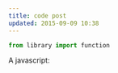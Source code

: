 ```yaml
---
title: code post
updated: 2015-09-09 10:38
---
```


```python
from library import function
```

A javascript:

<script src="http://d3js.org/d3.v3.js"></script>
<style>

path.link {
  fill: none;
  stroke: #666;
  stroke-width: 1.5px;
}

circle {
  fill: #ccc;
  stroke: #fff;
  stroke-width: 1.5px;
}

text {
  fill: #000;
  font: 10px sans-serif;
  pointer-events: none;
}

</style>
<div id="example"></div>
<body>
<script>

// get the data
//d3.csv("force.csv", function(error, links) {
//

// define data    
var links = [
  {source: "Microsoft", target: "Amazon", value: 1.2},
  {source: "Microsoft", target: "HTC", value: 2.1},
  {source: "HTC", target: "Apple", value: 0.5},
  {source: "Apple", target: "HTC", value: 2.1},
  {source: "Samsung", target: "Apple", value: 0.5}
];

var nodes = {};
//
//// Compute the distinct nodes from the links.
links.forEach(function(link) {
    link.source = nodes[link.source] ||
        (nodes[link.source] = {name: link.source});
    link.target = nodes[link.target] ||
        (nodes[link.target] = {name: link.target});
    link.value = +link.value;
});


var width = 960,
    height = 500;

var force = d3.layout.force()
    .nodes(d3.values(nodes))
    .links(links)
    .size([width, height])
    .linkDistance(60)
    .charge(-300)   // repellance or attraction of nodes
    .on("tick", tick)
    .start();

var svg = var svg = d3.select("div#example").selectAll("svg")
    .attr("width", width)
    .attr("height", height);

// build the arrow.
svg.append("svg:defs").selectAll("marker")
    .data(["end"])      // Different link/path types can be defined here
  .enter().append("svg:marker")    // This section adds in the arrows
    .attr("id", String)
    .attr("viewBox", "0 -5 10 10")
    .attr("refX", 15)
    .attr("refY", -1.5)
    .attr("markerWidth", 6)
    .attr("markerHeight", 6)
    .attr("orient", "auto")
  .append("svg:path")
    .attr("d", "M0,-5L10,0L0,5");

// add the links and the arrows
var path = svg.append("svg:g").selectAll("path")
    .data(force.links())
  .enter().append("svg:path")
//    .attr("class", function(d) { return "link " + d.type; })
    .attr("class", "link")
    .attr("marker-end", "url(#end)");

// define the nodes
var node = svg.selectAll(".node")
    .data(force.nodes())
  .enter().append("g")
    .attr("class", "node")
    .call(force.drag);

// add the nodes
node.append("circle")
    .attr("r", 5);

// add the text
node.append("text")
    .attr("x", 12)
    .attr("dy", ".35em")
    .text(function(d) { return d.name; });

// add the curvy lines
function tick() {
    path.attr("d", function(d) {
        var dx = d.target.x - d.source.x,
            dy = d.target.y - d.source.y,
            dr = Math.sqrt(dx * dx + dy * dy);
        return "M" +
            d.source.x + "," +
            d.source.y + "A" +
            dr + "," + dr + " 0 0,1 " +
            d.target.x + "," +
            d.target.y;
    });

    node
        .attr("transform", function(d) {
  	    return "translate(" + d.x + "," + d.y + ")"; });
}

//});

</script>
</body>
